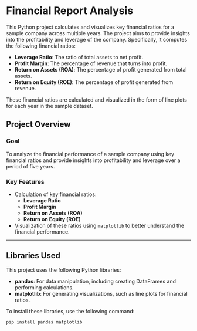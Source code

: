 # Financial Report Analysis

This Python project calculates and visualizes key financial ratios for a sample company across multiple years. The project aims to provide insights into the profitability and leverage of the company. Specifically, it computes the following financial ratios:

- **Leverage Ratio**: The ratio of total assets to net profit.
- **Profit Margin**: The percentage of revenue that turns into profit.
- **Return on Assets (ROA)**: The percentage of profit generated from total assets.
- **Return on Equity (ROE)**: The percentage of profit generated from revenue.

These financial ratios are calculated and visualized in the form of line plots for each year in the sample dataset.

## Project Overview

### Goal
To analyze the financial performance of a sample company using key financial ratios and provide insights into profitability and leverage over a period of five years.

### Key Features
- Calculation of key financial ratios:
  - **Leverage Ratio**
  - **Profit Margin**
  - **Return on Assets (ROA)**
  - **Return on Equity (ROE)**
- Visualization of these ratios using `matplotlib` to better understand the financial performance.

---

## Libraries Used

This project uses the following Python libraries:

- **pandas**: For data manipulation, including creating DataFrames and performing calculations.
- **matplotlib**: For generating visualizations, such as line plots for financial ratios.

To install these libraries, use the following command:

```bash
pip install pandas matplotlib
